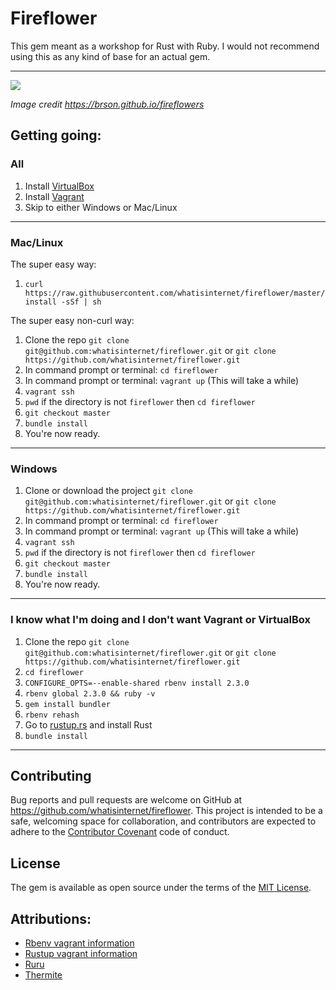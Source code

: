 # Fireflower

This gem meant as a workshop for Rust with Ruby. I would not recommend using this as any kind of base for an actual gem.

---

![](https://brson.github.io/fireflowers/rust-fire-mario-equation.png)

*Image credit https://brson.github.io/fireflowers*


## Getting going:

### All
1. Install [VirtualBox](https://www.virtualbox.org/wiki/Downloads)
2. Install [Vagrant](https://www.vagrantup.com/downloads.html)
3. Skip to either Windows or Mac/Linux

---

### Mac/Linux

The super easy way:
1. `curl https://raw.githubusercontent.com/whatisinternet/fireflower/master/install -sSf | sh`

The super easy non-curl way:
1. Clone the repo `git clone git@github.com:whatisinternet/fireflower.git` or `git clone https://github.com/whatisinternet/fireflower.git`
2. In command prompt or terminal: `cd fireflower`
3. In command prompt or terminal: `vagrant up` (This will take a while)
4. `vagrant ssh`
5. `pwd` if the directory is not `fireflower` then `cd fireflower`
6. `git checkout master`
7. `bundle install`
8. You're now ready.

---

### Windows
1. Clone or download the project `git clone git@github.com:whatisinternet/fireflower.git` or `git clone https://github.com/whatisinternet/fireflower.git`
2. In command prompt or terminal: `cd fireflower`
3. In command prompt or terminal: `vagrant up` (This will take a while)
4. `vagrant ssh`
5. `pwd` if the directory is not `fireflower` then `cd fireflower`
6. `git checkout master`
7. `bundle install`
8. You're now ready.

---

### I know what I'm doing and I don't want Vagrant or VirtualBox
1. Clone the repo `git clone git@github.com:whatisinternet/fireflower.git` or `git clone https://github.com/whatisinternet/fireflower.git`
2. `cd fireflower`
3. `CONFIGURE_OPTS=--enable-shared rbenv install 2.3.0`
4. `rbenv global 2.3.0 && ruby -v`
5. `gem install bundler`
6. `rbenv rehash`
7. Go to [rustup.rs](https://rustup.rs/) and install Rust
8. `bundle install`


---


## Contributing

Bug reports and pull requests are welcome on GitHub at https://github.com/whatisinternet/fireflower. This project is intended to be a safe, welcoming space for collaboration, and contributors are expected to adhere to the [Contributor Covenant](http://contributor-covenant.org) code of conduct.


## License

The gem is available as open source under the terms of the [MIT License](http://opensource.org/licenses/MIT).


## Attributions:

- [Rbenv vagrant information](https://gist.github.com/dommmel/2cc0195b25c07358c15a)
- [Rustup vagrant information](https://github.com/musitdev/portmidi-rs/blob/master/Vagrantfile)
- [Ruru](https://github.com/d-unseductable/ruru#how-do-i-use-it)
- [Thermite](https://github.com/malept/thermite)
